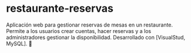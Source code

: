 # restaurante-reservas
Aplicación web para gestionar reservas de mesas en un restaurante. Permite a los usuarios crear cuentas, hacer reservas y a los administradores gestionar la disponibilidad. Desarrollado con [VisualStud, MySQL]. 🚀
